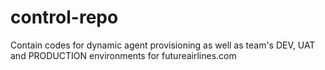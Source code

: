 # control-repo
Contain codes for dynamic agent provisioning as well as team's DEV, UAT and PRODUCTION environments for futureairlines.com
